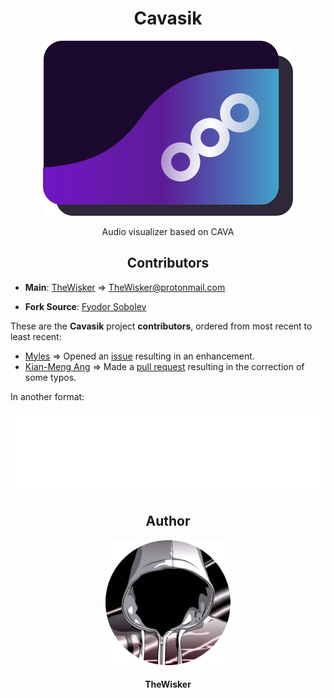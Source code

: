 <h1 align="center">Cavasik</h1>
<div align="center">
    <a href="https://github.com/TheWisker/Cavasik">
        <img width="400" src="./assets/icons/io.github.TheWisker.Cavasik.png">
    </a>
</div>
<p align="center">Audio visualizer based on CAVA</p>

<h2 align="center">Contributors</h2>

- **Main**: [TheWisker](https://github.com/TheWisker) => TheWisker@protonmail.com

- **Fork Source**: [Fyodor Sobolev](https://github.com/fsobolev)

These are the **Cavasik** project **contributors**, ordered from most recent to least recent:

- [Myles](https://github.com/MylesGit) => Opened an [issue](https://github.com/TheWisker/Cavasik/issues/2) resulting in an enhancement.
- [Kian-Meng Ang](https://github.com/kianmeng) => Made a [pull request](https://github.com/TheWisker/Cavasik/pull/5) resulting in the correction of some typos.

In another format:

<div align="center">
  <picture>
    <img src="./assets/metrics/contributors.svg"/>
  </picture>
</div>

<h2 align="center">Author</h2>
<div align="center">
    <a href="https://github.com/TheWisker">
        <img width="200" height="200" src="./assets/profile.png"></img>
    </a>
</div>
<h4 align="center">TheWisker</h4>
